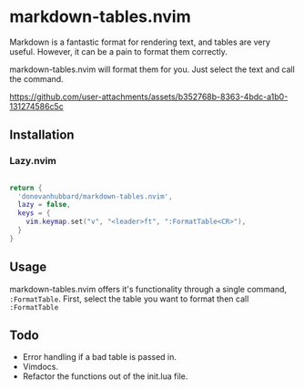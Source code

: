 # markdown-tables.nvim
Markdown is a fantastic format for rendering text, and 
tables are very useful. However, it can be a pain to 
format them correctly.

markdown-tables.nvim will format them for you. Just
select the text and call the command.

https://github.com/user-attachments/assets/b352768b-8363-4bdc-a1b0-131274586c5c

## Installation

### Lazy.nvim 

```lua

return {
  'donovanhubbard/markdown-tables.nvim',
  lazy = false,
  keys = {
    vim.keymap.set("v", "<leader>ft", ":FormatTable<CR>"),
  }
}
```

## Usage

markdown-tables.nvim offers it's functionality through a single
command, `:FormatTable`. First, select the table you want to 
format then call `:FormatTable`

## Todo

- Error handling if a bad table is passed in.
- Vimdocs.
- Refactor the functions out of the init.lua file.

